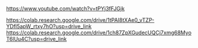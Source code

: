 https://www.youtube.com/watch?v=tPYj3fFJGjk

https://colab.research.google.com/drive/1tPAI8tXAe0_vTZP-YDfl5apW_rtxy7hO?usp=drive_link
https://colab.research.google.com/drive/1ch87ZpXGudecUQCj7xmg68MyoT6lUu4C?usp=drive_link